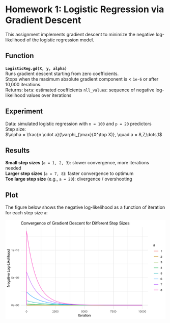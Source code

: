 # Homework 1: Logistic Regression via Gradient Descent

This assignment implements gradient descent to minimize the negative log-likelihood of the logistic regression model.

## Function
**`LogisticReg.gd(X, y, alpha)`**  
  Runs gradient descent starting from zero coefficients.  
  Stops when the maximum absolute gradient component is < `1e-6` or after 10,000 iterations.  
  Returns:
   `beta`: estimated coefficients
   `nll_values`: sequence of negative log-likelihood values over iterations

## Experiment
 Data: simulated logistic regression with `n = 100` and `p = 20` predictors  
 Step size:  
  $\alpha = \frac{n \cdot a}{\varphi_{\max}(X^\top X)}, \quad a = 8,7,\dots,1$

## Results
 **Small step sizes** (`a = 1, 2, 3`): slower convergence, more iterations needed  
 **Larger step sizes** (`a = 7, 8`): faster convergence to optimum  
 **Too large step size** (e.g., `a = 20`): divergence / overshooting  

## Plot
The figure below shows the negative log-likelihood as a function of iteration for each step size `a`:

![Convergence plot](hw1_results.png)
